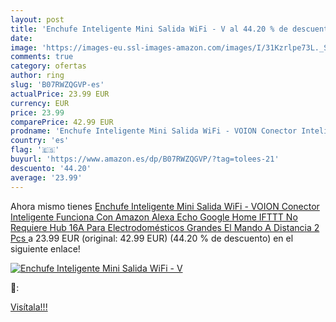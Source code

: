 ```yaml
---
layout: post
title: 'Enchufe Inteligente Mini Salida WiFi - V al 44.20 % de descuento'
date: 
image: 'https://images-eu.ssl-images-amazon.com/images/I/31Kzrlpe73L._SL200_.jpg'
comments: true
category: ofertas
author: ring
slug: 'B07RWZQGVP-es'
actualPrice: 23.99 EUR
currency: EUR
price: 23.99
comparePrice: 42.99 EUR
prodname: 'Enchufe Inteligente Mini Salida WiFi - VOION Conector Inteligente Funciona Con Amazon Alexa  Echo  Google Home  IFTTT  No Requiere Hub  16A Para Electrodomésticos Grandes  El Mando A Distancia  2 Pcs '
country: 'es'
flag: '🇪🇸'
buyurl: 'https://www.amazon.es/dp/B07RWZQGVP/?tag=tolees-21'
descuento: '44.20'
average: '23.99'
---
```


Ahora mismo tienes [Enchufe Inteligente Mini Salida WiFi - VOION Conector Inteligente Funciona Con Amazon Alexa  Echo  Google Home  IFTTT  No Requiere Hub  16A Para Electrodomésticos Grandes  El Mando A Distancia  2 Pcs ](https://www.amazon.es/dp/B07RWZQGVP/?tag=tolees-21) a 23.99 EUR (original: 42.99 EUR) (44.20 %  de descuento) en el siguiente enlace!

[![Enchufe Inteligente Mini Salida WiFi - V](https://images-eu.ssl-images-amazon.com/images/I/31Kzrlpe73L._SL200_.jpg)](https://www.amazon.es/dp/B07RWZQGVP/?tag=tolees-21)

🔎:


[Visítala!!!](https://www.amazon.es/dp/B07RWZQGVP/?tag=tolees-21)
